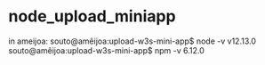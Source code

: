 # node_upload_miniapp

in ameijoa: 
souto@amêijoa:upload-w3s-mini-app$ node -v
v12.13.0
souto@amêijoa:upload-w3s-mini-app$ npm -v
6.12.0